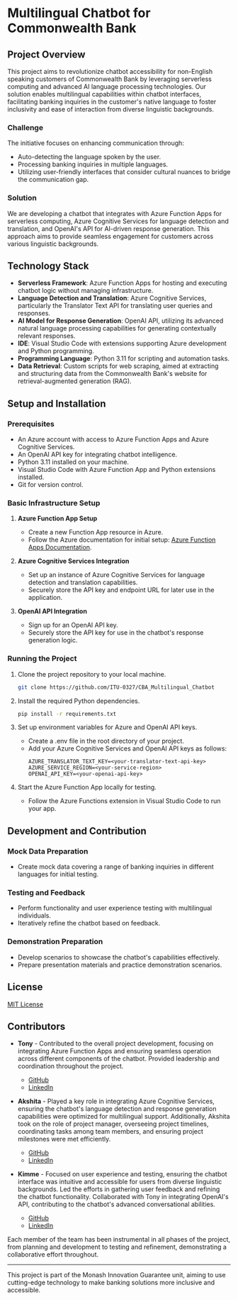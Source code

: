 # Multilingual Chatbot for Commonwealth Bank

## Project Overview

This project aims to revolutionize chatbot accessibility for non-English speaking customers of Commonwealth Bank by leveraging serverless computing and advanced AI language processing technologies. Our solution enables multilingual capabilities within chatbot interfaces, facilitating banking inquiries in the customer's native language to foster inclusivity and ease of interaction from diverse linguistic backgrounds.

### Challenge

The initiative focuses on enhancing communication through:
- Auto-detecting the language spoken by the user.
- Processing banking inquiries in multiple languages.
- Utilizing user-friendly interfaces that consider cultural nuances to bridge the communication gap.

### Solution

We are developing a chatbot that integrates with Azure Function Apps for serverless computing, Azure Cognitive Services for language detection and translation, and OpenAI's API for AI-driven response generation. This approach aims to provide seamless engagement for customers across various linguistic backgrounds.

## Technology Stack

- **Serverless Framework**: Azure Function Apps for hosting and executing chatbot logic without managing infrastructure.
- **Language Detection and Translation**: Azure Cognitive Services, particularly the Translator Text API for translating user queries and responses.
- **AI Model for Response Generation**: OpenAI API, utilizing its advanced natural language processing capabilities for generating contextually relevant responses.
- **IDE**: Visual Studio Code with extensions supporting Azure development and Python programming.
- **Programming Language**: Python 3.11 for scripting and automation tasks.
- **Data Retrieval**: Custom scripts for web scraping, aimed at extracting and structuring data from the Commonwealth Bank's website for retrieval-augmented generation (RAG).

## Setup and Installation

### Prerequisites

- An Azure account with access to Azure Function Apps and Azure Cognitive Services.
- An OpenAI API key for integrating chatbot intelligence.
- Python 3.11 installed on your machine.
- Visual Studio Code with Azure Function App and Python extensions installed.
- Git for version control.

### Basic Infrastructure Setup

1. **Azure Function App Setup**
   - Create a new Function App resource in Azure.
   - Follow the Azure documentation for initial setup: [Azure Function Apps Documentation](https://docs.microsoft.com/en-us/azure/azure-functions/).
2. **Azure Cognitive Services Integration**
   - Set up an instance of Azure Cognitive Services for language detection and translation capabilities.
   - Securely store the API key and endpoint URL for later use in the application.

3. **OpenAI API Integration**
   - Sign up for an OpenAI API key.
   - Securely store the API key for use in the chatbot's response generation logic.

### Running the Project

1. Clone the project repository to your local machine.
    ```bash
    git clone https://github.com/ITU-0327/CBA_Multilingual_Chatbot
    ```

2. Install the required Python dependencies.
   ```bash
   pip install -r requirements.txt
   ```

3. Set up environment variables for Azure and OpenAI API keys.
   - Create a .env file in the root directory of your project.
   - Add your Azure Cognitive Services and OpenAI API keys as follows:
     ```
     AZURE_TRANSLATOR_TEXT_KEY=<your-translator-text-api-key>
     AZURE_SERVICE_REGION=<your-service-region>
     OPENAI_API_KEY=<your-openai-api-key>
     ```

4. Start the Azure Function App locally for testing.
   - Follow the Azure Functions extension in Visual Studio Code to run your app.

## Development and Contribution

### Mock Data Preparation

- Create mock data covering a range of banking inquiries in different languages for initial testing.

### Testing and Feedback

- Perform functionality and user experience testing with multilingual individuals.
- Iteratively refine the chatbot based on feedback.

### Demonstration Preparation

- Develop scenarios to showcase the chatbot's capabilities effectively.
- Prepare presentation materials and practice demonstration scenarios.

## License

[MIT License](LICENSE)

## Contributors

- **Tony** - Contributed to the overall project development, focusing on integrating Azure Function Apps and ensuring seamless operation across different components of the chatbot. Provided leadership and coordination throughout the project.
  - [GitHub](https://github.com/ITU-0327)
  - [LinkedIn](www.linkedin.com/in/i-tung-hsieh-it)

- **Akshita** - Played a key role in integrating Azure Cognitive Services, ensuring the chatbot's language detection and response generation capabilities were optimized for multilingual support. Additionally, Akshita took on the role of project manager, overseeing project timelines, coordinating tasks among team members, and ensuring project milestones were met efficiently.
  - [GitHub]()
  - [LinkedIn]()

- **Kimme** - Focused on user experience and testing, ensuring the chatbot interface was intuitive and accessible for users from diverse linguistic backgrounds. Led the efforts in gathering user feedback and refining the chatbot functionality. Collaborated with Tony in integrating OpenAI's API, contributing to the chatbot's advanced conversational abilities.
  - [GitHub]()
  - [LinkedIn]()

Each member of the team has been instrumental in all phases of the project, from planning and development to testing and refinement, demonstrating a collaborative effort throughout.

---

This project is part of the Monash Innovation Guarantee unit, aiming to use cutting-edge technology to make banking solutions more inclusive and accessible.
